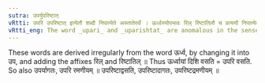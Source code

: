 ```yaml
---
sutra: उपर्युपरिष्टात्
vRtti: उपरि उपरिष्टात् इत्येतौ शब्दौ निपात्येते अस्तातेरर्थे । ऊर्ध्वस्योपभावः रिल् रिष्टातिलौ च प्रत्ययौ निपात्येते ॥
vRtti_eng: The word _upari_ and _uparishtat_ are anomalous in the sense of _astati_.
---
```

These words are derived irregularly from the word ऊर्ध्व, by changing it into उप, and adding the affixes रिल् and रिष्टातिल् ॥ Thus ऊर्ध्वायां दिशि वसति = उपरि वसति. So also उपर्यागतः, उपरि रमणीयम् ॥ उपरिष्टाद्वसति, उपरिष्टादागतः, उपरिष्टद्रमणीयम् ॥
